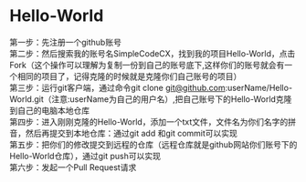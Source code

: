 # Hello-World
第一步：先注册一个github账号</br>
第二步：然后搜索我的账号名SimpleCodeCX，找到我的项目Hello-World，点击Fork（这个操作可以理解为复制一份到自己的账号底下,这样你们的账号就会有一个相同的项目了，记得克隆的时候就是克隆你们自己账号的项目）</br>
第三步：运行git客户端，通过命令git clone git@github.com:userName/Hello-World.git（注意:userName为自己的用户名）,把自己账号下的Hello-World克隆到自己的电脑本地仓库</br>
第四步：进入刚刚克隆的Hello-World，添加一个txt文件，文件名为你们名字的拼音，然后再提交到本地仓库：通过git add 和git commit可以实现</br>
第五步：把你们的修改提交到远程的仓库（远程仓库就是github网站你们账号下的Hello-World仓库），通过git push可以实现</br>
第六步：发起一个Pull Request请求</br>
